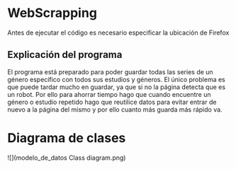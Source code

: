 # WebScrapping
Antes de ejecutar el código es necesario especificar la ubicación de Firefox

## Explicación del programa
El programa está preparado para poder guardar todas las series de un género específico con todos sus estudios y géneros.
El único problema es que puede tardar mucho en guardar, ya que si no la página detecta que es un robot. Por ello para ahorrar tiempo hago que cuando encuentre un género o estudio repetido hago que reutilice datos para evitar entrar de nuevo a la página del mismo y por ello cuanto más guarda más rápido va.

# Diagrama de clases
![](modelo_de_datos Class diagram.png)
